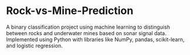# Rock-vs-Mine-Prediction
A binary classification project using machine learning to distinguish between rocks and underwater mines based on sonar signal data. Implemented using Python with libraries like NumPy, pandas, scikit-learn, and logistic regression.
